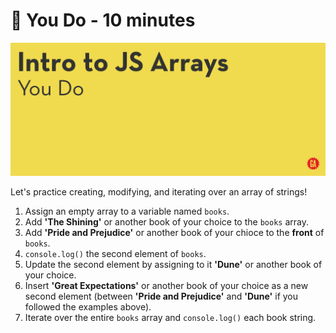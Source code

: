# 💪 You Do - 10 minutes

![Hero image](./assets/hero.png)

Let's practice creating, modifying, and iterating over an array of strings!

1. Assign an empty array to a variable named `books`.
2. Add **'The Shining'** or another book of your choice to the `books` array.
3. Add **'Pride and Prejudice'** or another book of your chioce to the **front** of `books`.
4. `console.log()` the second element of `books`.
5. Update the second element by assigning to it **'Dune'** or another book of your choice.
6. Insert **'Great Expectations'** or another book of your choice as a new second element (between **'Pride and Prejudice'** and **'Dune'** if you followed the examples above).
7. Iterate over the entire `books` array and `console.log()` each book string.
